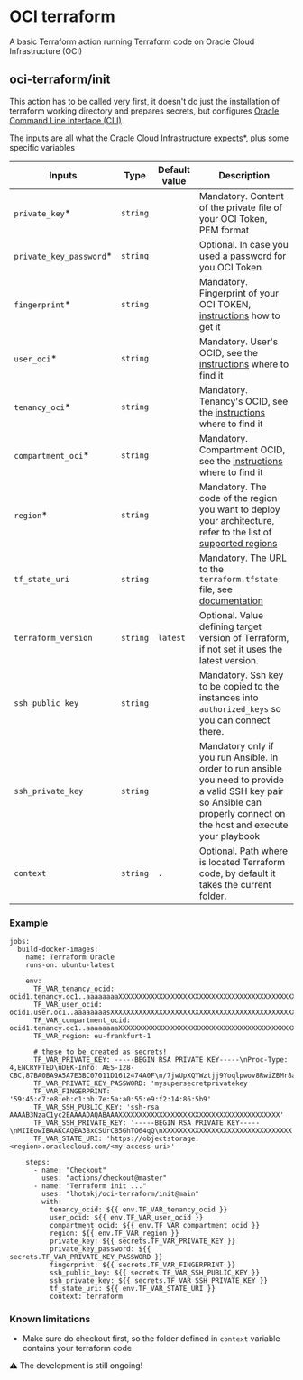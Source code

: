 # OCI terraform

A basic Terraform action running Terraform code on Oracle Cloud Infrastructure (OCI)

## oci-terraform/init

This action has to be called very first, it doesn't do just the installation of terraform working directory and prepares secrets, but configures [Oracle Command Line Interface (CLI)](https://docs.oracle.com/en-us/iaas/Content/API/Concepts/cliconcepts.htm).

The inputs are all what the Oracle Cloud Infrastructure [expects](https://docs.oracle.com/en-us/iaas/Content/API/Concepts/apisigningkey.htm)*, plus some specific variables    

| Inputs                  | Type     | Default value | Description                                                                                                                                                                               |
|-------------------------|----------|---------------|-------------------------------------------------------------------------------------------------------------------------------------------------------------------------------------------|
| `private_key`*          | `string` |               | Mandatory. Content of the private file of your OCI Token, PEM format                                                                                                                      |
| `private_key_password`* | `string` |               | Optional. In case you used a password for you OCI Token.                                                                                                                                  |
| `fingerprint`*          | `string` |               | Mandatory. Fingerprint of your OCI TOKEN, [instructions](https://docs.oracle.com/en-us/iaas/Content/API/Concepts/apisigningkey.htm#four) how to get it                                    |
| `user_oci`*             | `string` |               | Mandatory. User's OCID, see the [instructions](https://docs.oracle.com/en-us/iaas/Content/API/Concepts/apisigningkey.htm#five) where to find it                                           |
| `tenancy_oci`*          | `string` |               | Mandatory. Tenancy's OCID, see the [instructions](https://docs.oracle.com/en-us/iaas/Content/API/Concepts/apisigningkey.htm#five) where to find it                                        |
| `compartment_oci`*      | `string` |               | Mandatory. Compartment OCID, see the [instructions](https://docs.oracle.com/en-us/iaas/Content/GSG/Tasks/contactingsupport_topic-Finding_the_OCID_of_a_Compartment.htm) where to find it  |
| `region`*               | `string` |               | Mandatory. The code of the region you want to deploy your architecture, refer to the list of [supported regions](https://docs.oracle.com/en-us/iaas/Content/General/Concepts/regions.htm) |
| `tf_state_uri`          | `string` |               | Mandatory. The URL to the `terraform.tfstate` file, see [documentation](https://docs.oracle.com/en-us/iaas/Content/API/SDKDocs/terraformUsingObjectStore.htm)                             | 
| `terraform_version`     | `string` | `latest`      | Optional. Value defining target version of Terraform, if not set it uses the latest version.                                                                                              |
| `ssh_public_key`        | `string` |               | Mandatory. Ssh key to be copied to the instances into `authorized_keys` so you can connect there.                                                                                         |
| `ssh_private_key`       | `string` |               | Mandatory only if you run Ansible. In order to run ansible you need to provide a valid SSH key pair so Ansible can properly connect on the host and execute your playbook                 |
| `context`               | `string` | `.`           | Optional. Path where is located Terraform code, by default it takes the current folder.                                                                                                   |

### Example
```
jobs:
  build-docker-images:
    name: Terraform Oracle
    runs-on: ubuntu-latest

    env:
      TF_VAR_tenancy_ocid: ocid1.tenancy.oc1..aaaaaaaaXXXXXXXXXXXXXXXXXXXXXXXXXXXXXXXXXXXXXXXXXXXXXXXXX
      TF_VAR_user_ocid: ocid1.user.oc1..aaaaaaaasXXXXXXXXXXXXXXXXXXXXXXXXXXXXXXXXXXXXXXXXXXXXXX
      TF_VAR_compartment_ocid: ocid1.tenancy.oc1..aaaaaaaaXXXXXXXXXXXXXXXXXXXXXXXXXXXXXXXXXXXXXXXXXXXXXXXXX
      TF_VAR_region: eu-frankfurt-1
      
      # these to be created as secrets!
      TF_VAR_PRIVATE_KEY: -----BEGIN RSA PRIVATE KEY-----\nProc-Type: 4,ENCRYPTED\nDEK-Info: AES-128-CBC,87BA0BA9A5A7E3BC07011D1612474A0F\n/7jwUpXQYWztjj9Yoqlpwov8RwiZBMr8auJy6dhQXtnukYHsVSE7c2qwa3k3YrjH\nXXXXXXXXXXXXXXXXXXXXX'
      TF_VAR_PRIVATE_KEY_PASSWORD: 'mysupersecretprivatekey
      TF_VAR_FINGERPRINT: '59:45:c7:e8:eb:c1:bb:7e:5a:a0:55:e9:f2:14:86:5b9'
      TF_VAR_SSH_PUBLIC_KEY: 'ssh-rsa AAAAB3NzaC1yc2EAAAADAQABAAAXXXXXXXXXXXXXXXXXXXXXXXXXXXXXXXXXXXXXXXX'
      TF_VAR_SSH_PRIVATE_KEY: '-----BEGIN RSA PRIVATE KEY-----\nMIIEowIBAAKCAQEA3BxCSUrCB5GhTO64qQ\nXXXXXXXXXXXXXXXXXXXXXXXXXXXXXXXX'
      TF_VAR_STATE_URI: 'https://objectstorage.<region>.oraclecloud.com/<my-access-uri>'
      
    steps:
      - name: "Checkout"
        uses: "actions/checkout@master"
      - name: "Terraform init ..."
        uses: "lhotakj/oci-terraform/init@main"
        with:
          tenancy_ocid: ${{ env.TF_VAR_tenancy_ocid }}
          user_ocid: ${{ env.TF_VAR_user_ocid }}
          compartment_ocid: ${{ env.TF_VAR_compartment_ocid }}
          region: ${{ env.TF_VAR_region }}
          private_key: ${{ secrets.TF_VAR_PRIVATE_KEY }}
          private_key_password: ${{ secrets.TF_VAR_PRIVATE_KEY_PASSWORD }}
          fingerprint: ${{ secrets.TF_VAR_FINGERPRINT }}
          ssh_public_key: ${{ secrets.TF_VAR_SSH_PUBLIC_KEY }}
          ssh_private_key: ${{ secrets.TF_VAR_SSH_PRIVATE_KEY }}
          tf_state_uri: ${{ env.TF_VAR_STATE_URI }}
          context: terraform
```

### Known limitations

- Make sure do checkout first, so the folder defined in `context` variable contains your terraform code

⚠️ The development is still ongoing!

